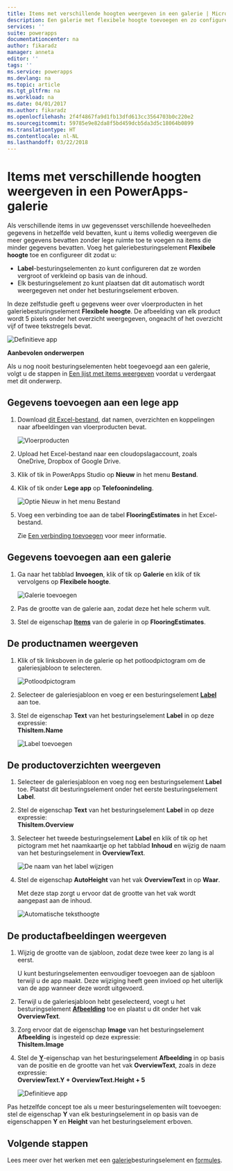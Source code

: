 ```yaml
---
title: Items met verschillende hoogten weergeven in een galerie | Microsoft Docs
description: Een galerie met flexibele hoogte toevoegen en zo configureren dat deze automatisch wordt aangepast aan de hoeveelheid inhoud in elk item van de galerie
services: ''
suite: powerapps
documentationcenter: na
author: fikaradz
manager: anneta
editor: ''
tags: ''
ms.service: powerapps
ms.devlang: na
ms.topic: article
ms.tgt_pltfrm: na
ms.workload: na
ms.date: 04/01/2017
ms.author: fikaradz
ms.openlocfilehash: 2f4f4867fa9d1fb13dfd613cc3564703b0c220e2
ms.sourcegitcommit: 59785e9e82da8f5bd459dcb5da3d5c18064b0899
ms.translationtype: HT
ms.contentlocale: nl-NL
ms.lasthandoff: 03/22/2018
---
```

# <a name="show-items-of-different-heights-in-a-powerapps-gallery"></a>Items met verschillende hoogten weergeven in een PowerApps-galerie
Als verschillende items in uw gegevensset verschillende hoeveelheden gegevens in hetzelfde veld bevatten, kunt u items volledig weergeven die meer gegevens bevatten zonder lege ruimte toe te voegen na items die minder gegevens bevatten. Voeg het galeriebesturingselement **Flexibele hoogte** toe en configureer dit zodat u:

* **Label**-besturingselementen zo kunt configureren dat ze worden vergroot of verkleind op basis van de inhoud.
* Elk besturingselement zo kunt plaatsen dat dit automatisch wordt weergegeven net onder het besturingselement erboven.

In deze zelfstudie geeft u gegevens weer over vloerproducten in het galeriebesturingselement **Flexibele hoogte**. De afbeelding van elk product wordt 5 pixels onder het overzicht weergegeven, ongeacht of het overzicht vijf of twee tekstregels bevat.

![Definitieve app](./media/gallery-dynamic-sizing/dynamic-app.png)

**Aanbevolen onderwerpen**

Als u nog nooit besturingselementen hebt toegevoegd aan een galerie, volgt u de stappen in [Een lijst met items weergeven](add-gallery.md) voordat u verdergaat met dit onderwerp.

## <a name="add-data-to-a-blank-app"></a>Gegevens toevoegen aan een lege app
1. Download [dit Excel-bestand](https://az787822.vo.msecnd.net/documentation/get-started-from-data/FlooringEstimates.xlsx), dat namen, overzichten en koppelingen naar afbeeldingen van vloerproducten bevat.

    ![Vloerproducten](./media/gallery-dynamic-sizing/flooring-products.png)

2. Upload het Excel-bestand naar een cloudopslagaccount, zoals OneDrive, Dropbox of Google Drive.

3. Klik of tik in PowerApps Studio op **Nieuw** in het menu **Bestand**.

4. Klik of tik onder **Lege app** op **Telefoonindeling**.

    ![Optie Nieuw in het menu Bestand](./media/gallery-dynamic-sizing/blank-app.png)

5. Voeg een verbinding toe aan de tabel **FlooringEstimates** in het Excel-bestand.

    Zie [Een verbinding toevoegen](add-data-connection.md) voor meer informatie.

## <a name="add-data-to-a-gallery"></a>Gegevens toevoegen aan een galerie
1. Ga naar het tabblad **Invoegen**, klik of tik op **Galerie** en klik of tik vervolgens op **Flexibele hoogte**.

    ![Galerie toevoegen](./media/gallery-dynamic-sizing/add-flexible.png)
2. Pas de grootte van de galerie aan, zodat deze het hele scherm vult.

3. Stel de eigenschap **[Items](controls/properties-core.md)** van de galerie in op **FlooringEstimates**.

## <a name="show-the-product-names"></a>De productnamen weergeven
1. Klik of tik linksboven in de galerie op het potloodpictogram om de galeriesjabloon te selecteren.

    ![Potloodpictogram](./media/gallery-dynamic-sizing/edit-template.png)

2. Selecteer de galeriesjabloon en voeg er een besturingselement **[Label](controls/control-text-box.md)** aan toe.

3. Stel de eigenschap **Text** van het besturingselement **Label** in op deze expressie:<br>
   **ThisItem.Name**

    ![Label toevoegen](./media/gallery-dynamic-sizing/add-text-box.png)

## <a name="show-the-product-overviews"></a>De productoverzichten weergeven
1. Selecteer de galeriesjabloon en voeg nog een besturingselement **Label** toe. Plaatst dit besturingselement onder het eerste besturingselement **Label**.  

2. Stel de eigenschap **Text** van het besturingselement **Label** in op deze expressie:<br> **ThisItem.Overview**

3. Selecteer het tweede besturingselement **Label** en klik of tik op het pictogram met het naamkaartje op het tabblad **Inhoud** en wijzig de naam van het besturingselement in **OverviewText**.

    ![De naam van het label wijzigen](./media/gallery-dynamic-sizing/rename-text-box.png)

4. Stel de eigenschap **AutoHeight** van het vak **OverviewText** in op **Waar**.

    Met deze stap zorgt u ervoor dat de grootte van het vak wordt aangepast aan de inhoud.

      ![Automatische teksthoogte](./media/gallery-dynamic-sizing/autoheight-text.png)

## <a name="show-the-product-images"></a>De productafbeeldingen weergeven
1. Wijzig de grootte van de sjabloon, zodat deze twee keer zo lang is al eerst.

    U kunt besturingselementen eenvoudiger toevoegen aan de sjabloon terwijl u de app maakt. Deze wijziging heeft geen invloed op het uiterlijk van de app wanneer deze wordt uitgevoerd.

2. Terwijl u de galeriesjabloon hebt geselecteerd, voegt u het besturingselement **[Afbeelding](controls/control-image.md)** toe en plaatst u dit onder het vak **OverviewText**.

3. Zorg ervoor dat de eigenschap **Image** van het besturingselement **Afbeelding** is ingesteld op deze expressie:<br>
    **ThisItem.Image**

4. Stel de **[Y](controls/properties-core.md)**-eigenschap van het besturingselement **Afbeelding** in op basis van de positie en de grootte van het vak **OverviewText**, zoals in deze expressie:
   <br>**OverviewText.Y + OverviewText.Height + 5**

    ![Definitieve app](./media/gallery-dynamic-sizing/final-app.png)

Pas hetzelfde concept toe als u meer besturingselementen wilt toevoegen: stel de eigenschap **Y** van elk besturingselement in op basis van de eigenschappen **Y** en **Height** van het besturingselement erboven.

## <a name="next-steps"></a>Volgende stappen
Lees meer over het werken met een [galerie](working-with-forms.md)besturingselement en [formules](working-with-formulas.md).
